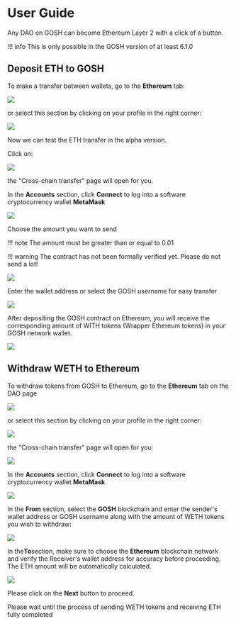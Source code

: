# **User Guide**


Any DAO on GOSH can become Ethereum Layer 2 with a click of a button.

!!! info
    This is only possible in the GOSH version of at least 6.1.0

## Deposit ETH to GOSH
To make a transfer between wallets, go to the **Ethereum** tab:

![](../images/ethereum_usage_begin2.jpg)

or select this section by clicking on your profile in the right corner:

![](../images/ethereum_usage_begin1.jpg)

Now we can test the ETH transfer in the alpha version.


Click on:

![](../images/ethereum_usage_begin3.jpg)

the "Cross-chain transfer" page will open for you.


In the **Accounts** section, click **Connect** to log into a software cryptocurrency wallet **MetaMask**

![](../images/ethereum_usage_connect.jpg)

Choose the amount you want to send

!!! note
    The amount must be greater than or equal to 0.01


!!! warning
    The contract has not been formally verified yet. Please do not send a lot!

![](../images/ethereum_usage_from.jpg)

Enter the wallet address or select the GOSH username for easy transfer

![](../images/ethereum_usage_to.jpg)

After depositing the GOSH contract on Ethereum, you will receive the corresponding amount of WITH tokens (Wrapper Ethereum tokens) in your GOSH network wallet.

![](../images/ethereum_usage_transfer_comleted.jpg)


## Withdraw WETH to Ethereum

To withdraw tokens from GOSH to Ethereum, go to the **Ethereum** tab on the DAO page

![](../images/ethereum_usage_begin2.jpg)

or select this section by clicking on your profile in the right corner:

![](../images/ethereum_usage_begin1.jpg)

the "Cross-chain transfer" page will open for you:

![](../images/ethereum_usage_withdraw_page_cross_chain_tr.jpg)

In the **Accounts** section, click **Connect** to log into a software cryptocurrency wallet **MetaMask**

![](../images/ethereum_usage_withdraw_connect_metamask.jpg)

In the **From** section, select the **GOSH** blockchain and enter the sender's wallet address or GOSH username along with the amount of WETH tokens you wish to withdraw:

![](../images/ethereum_usage_withdraw_from.jpg)


In the**To**section, make sure to choose the **Ethereum** blockchain network and verify the Receiver's wallet address for accuracy before proceeding. The ETH amount will be automatically calculated.

![](../images/ethereum_usage_withdraw_to.jpg)

Please click on the **Next** button to proceed.

<!-- TODO description

![](../images/ethereum_usage_withdraw_sammary.jpg) 


![](../images/ethereum_usage_withdraw_step2_transf.jpg)-->

Please wait until the process of sending WETH tokens and receiving ETH fully completed

<!-- DAO members can choose to have their token available in Ethereum, effectively making any project its own L2. And because GOSH L2 supports ERC-20 Tokenization, we offer easy ecosystem integration for any project............... -->
